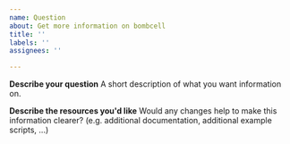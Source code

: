 ```yaml
---
name: Question
about: Get more information on bombcell
title: ''
labels: ''
assignees: ''

---
```


**Describe your question**
A short description of what you want information on. 

**Describe the resources you'd like**
Would any changes help to make this information clearer? (e.g. additional documentation, additional example scripts, ...)
